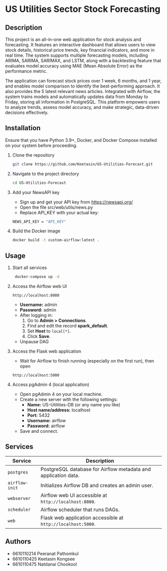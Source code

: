 # US Utilities Sector Stock Forecasting

## Description
This project is an all-in-one web application for stock analysis and forecasting. It features an interactive dashboard that allows users to view stock details, historical price trends, key financial indicators, and more in real time. The system supports multiple forecasting models, including ARIMA, SARIMA, SARIMAX, and LSTM, along with a backtesting feature that evaluates model accuracy using MAE (Mean Absolute Error) as the performance metric.

The application can forecast stock prices over 1 week, 6 months, and 1 year, and enables model comparison to identify the best-performing approach. It also provides the 5 latest relevant news articles. Integrated with Airflow, the system trains models and automatically updates data from Monday to Friday, storing all information in PostgreSQL. This platform empowers users to analyze trends, assess model accuracy, and make strategic, data-driven decisions effectively.

## Installation
Ensure that you have Python 3.9+, Docker, and Docker Compose installed on your system before proceeding.

1. Clone the repository
   ```bash
   git clone https://github.com/Keetasin/US-Utilities-Forecast.git
   ```
2. Navigate to the project directory
   ```bash
   cd US-Utilities-Forecast
   ```
3. Add your NewsAPI key
   - Sign up and get your API key from https://newsapi.org/
   - Open the file src/web/utils/news.py
   - Replace API_KEY with your actual key:
   ```bash
   NEWS_API_KEY = "API_KEY" 
   ```
   
4. Build the Docker image
   ```bash
   docker build -t custom-airflow:latest .
   ```

## Usage
1. Start all services
   ```bash
    docker-compose up -d
   ```
2. Access the Airflow web UI 
   ```
   http://localhost:8080
   ```
   - **Username:** admin
   - **Password:** admin 
   - After logging in:
        1. Go to **Admin > Connections**.
        2. Find and edit the record **spark_default**.
        3. Set **Host** to `local[*]`.
        4. Click **Save**.
   - Unpause DAG

3. Access the Flask web application
   - Wait for Airflow to finish running (especially on the first run), then open
   ```
   http://localhost:5000
   ```
4. Access pgAdmin 4 (local application)
   - Open pgAdmin 4 on your local machine.
   - Create a new server with the following settings:
     - **Name:** US-Utilities-DB (or any name you like)
     - **Host name/address:** localhost
     - **Port:** 5432
     - **Username:** airflow
     - **Password:** airflow
   - Save and connect. 

## Services
| Service        | Description                                                    |
| -------------- | -------------------------------------------------------------- |
| `postgres`     | PostgreSQL database for Airflow metadata and application data. |
| `airflow-init` | Initializes Airflow DB and creates an admin user.              |
| `webserver`    | Airflow web UI accessible at `http://localhost:8080`.          |
| `scheduler`    | Airflow scheduler that runs DAGs.                              |
| `web`          | Flask web application accessible at `http://localhost:5000`.   |

## Authors 
- 6610110214 Peeranat Pathomkul
- 6610110425 Keetasin Kongsee
- 6610110475 Natdanai Chookool










